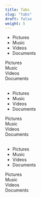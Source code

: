 ```yaml
---
title: Tabs
slug: "tabs"
draft: false
weight: 5
---
```


<div class="tabs" role="tabs">
  <ul class="tabs__list">
    <li class="tabs__list__item tabs__list__item--active"><a>Pictures</a></li>
    <li class="tabs__list__item"><a>Music</a></li>
    <li class="tabs__list__item"><a>Videos</a></li>
    <li class="tabs__list__item"><a>Documents</a></li>
  </ul>

  <div class="tabs__content">
    <div class="tabs__content__item tabs__content__item--active">Pictures</div>
    <div class="tabs__content__item">Music</div>
    <div class="tabs__content__item">Videos</div>
    <div class="tabs__content__item">Documents</div>
  </div>
</div>
<br />
<div class="tabs tabs--boxed" role="tabs">
  <ul class="tabs__list">
    <li class="tabs__list__item tabs__list__item--active"><a>Pictures</a></li>
    <li class="tabs__list__item"><a>Music</a></li>
    <li class="tabs__list__item"><a>Videos</a></li>
    <li class="tabs__list__item"><a>Documents</a></li>
  </ul>

  <div class="tabs__content">
    <div class="tabs__content__item tabs__content__item--active">Pictures</div>
    <div class="tabs__content__item">Music</div>
    <div class="tabs__content__item">Videos</div>
    <div class="tabs__content__item">Documents</div>
  </div>
</div>
<br />
<div class="tabs tabs--bar" role="tabs">
  <ul class="tabs__list">
    <li class="tabs__list__item tabs__list__item--active"><a>Pictures</a></li>
    <li class="tabs__list__item"><a>Music</a></li>
    <li class="tabs__list__item"><a>Videos</a></li>
    <li class="tabs__list__item"><a>Documents</a></li>
  </ul>

  <div class="tabs__content">
    <div class="tabs__content__item tabs__content__item--active">Pictures</div>
    <div class="tabs__content__item">Music</div>
    <div class="tabs__content__item">Videos</div>
    <div class="tabs__content__item">Documents</div>
  </div>
</div>
